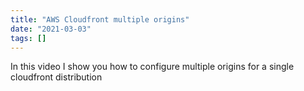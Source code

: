 ```yaml
---
title: "AWS Cloudfront multiple origins"
date: "2021-03-03"
tags: []
---
```


In this video I show you how to configure multiple origins for a single cloudfront distribution
